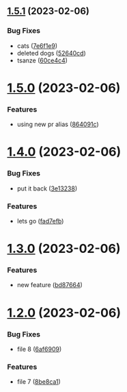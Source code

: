 ## [1.5.1](https://github.com/cerico/surprise/compare/v1.5.0...v1.5.1) (2023-02-06)


### Bug Fixes

* cats ([7e6f1e9](https://github.com/cerico/surprise/commit/7e6f1e95a5b3c11717d85e317f9883513013c1b4))
* deleted dogs ([52640cd](https://github.com/cerico/surprise/commit/52640cde2370e09cca81ce41f9c4cc2dcab121ee))
* tsanze ([60ce4c4](https://github.com/cerico/surprise/commit/60ce4c48b3a93514dac184487b6c331b34d1161f))



# [1.5.0](https://github.com/cerico/surprise/compare/v1.4.0...v1.5.0) (2023-02-06)


### Features

* using new pr alias ([864091c](https://github.com/cerico/surprise/commit/864091ceba112b80779b24e6c17e3c9c7c7b7507))



# [1.4.0](https://github.com/cerico/surprise/compare/v1.3.0...v1.4.0) (2023-02-06)


### Bug Fixes

* put it back ([3e13238](https://github.com/cerico/surprise/commit/3e13238fd194c7e127be6badc1f5dfb31e3bc5b9))


### Features

* lets go ([fad7efb](https://github.com/cerico/surprise/commit/fad7efb764ce946bc345403d443618e11af56d8c))



# [1.3.0](https://github.com/cerico/surprise/compare/v1.2.0...v1.3.0) (2023-02-06)


### Features

* new feature ([bd87664](https://github.com/cerico/surprise/commit/bd87664fd23f26c49c810c5761c3dc14ac465dab))



# [1.2.0](https://github.com/cerico/surprise/compare/v1.1.0...v1.2.0) (2023-02-06)


### Bug Fixes

* file 8 ([6af6909](https://github.com/cerico/surprise/commit/6af6909d34fc3b1a16c44f3c9072da37181f2459))


### Features

* file 7 ([8be8ca1](https://github.com/cerico/surprise/commit/8be8ca1f28328416f2e0b1f56a554f1ad744a672))



